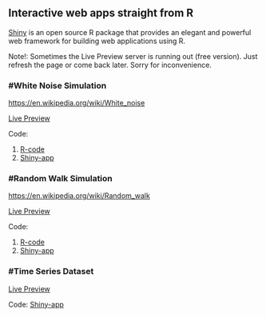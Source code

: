 ## Interactive web apps straight from R

[Shiny](https://www.rstudio.com/products/shiny-2/) is an open source R package that provides an elegant and powerful web framework for building web applications using R.

Note!: Sometimes the Live Preview server is running out (free version). Just refresh the page or come back later.
Sorry for inconvenience.




### #White Noise Simulation
https://en.wikipedia.org/wiki/White_noise

[Live Preview](https://itsmecevi.shinyapps.io/white-noise-simulation/)

Code: 
1. [R-code](https://github.com/itsmecevi/r-shiny-app/blob/master/white-noise-simulation/1-uebungsblatt_5.R)
2. [Shiny-app](https://github.com/itsmecevi/r-shiny-app/blob/master/white-noise-simulation/app.R)


### #Random Walk Simulation
https://en.wikipedia.org/wiki/Random_walk

[Live Preview](https://itsmecevi.shinyapps.io/random-walk-simulation/)

Code: 
1. [R-code](https://github.com/itsmecevi/r-shiny-app/blob/master/random-walk-simulation/2-uebungsblatt_4.R)
2. [Shiny-app](https://github.com/itsmecevi/r-shiny-app/blob/master/random-walk-simulation/app.R)


### #Time Series Dataset

[Live Preview]()

Code: 
[Shiny-app](https://github.com/itsmecevi/r-shiny-app/blob/master/random-walk-simulation/app.R)

